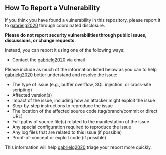 ## How To Report a Vulnerability

If you think you have found a vulnerability in this repository, please report it to [gabrielg2020](mailto:blindpizza@proton.me) through coordinated disclosure.

**Please do not report security vulnerabilities through public issues, discussions, or change requests.**

Instead, you can report it using one of the following ways:

* Contact the [gabrielg2020](mailto:blindpizza@proton.me) via email

Please include as much of the information listed below as you can to help [gabrielg2020](mailto:blindpizza@proton.me) better understand and resolve the issue:

* The type of issue (e.g., buffer overflow, SQL injection, or cross-site scripting)
* Affected version(s)
* Impact of the issue, including how an attacker might exploit the issue
* Step-by-step instructions to reproduce the issue
* The location of the affected source code (tag/branch/commit or direct URL)
* Full paths of source file(s) related to the manifestation of the issue
* Any special configuration required to reproduce the issue
* Any log files that are related to this issue (if possible)
* Proof-of-concept or exploit code (if possible)

This information will help [gabrielg2020](mailto:blindpizza@proton.me) triage your report more quickly.